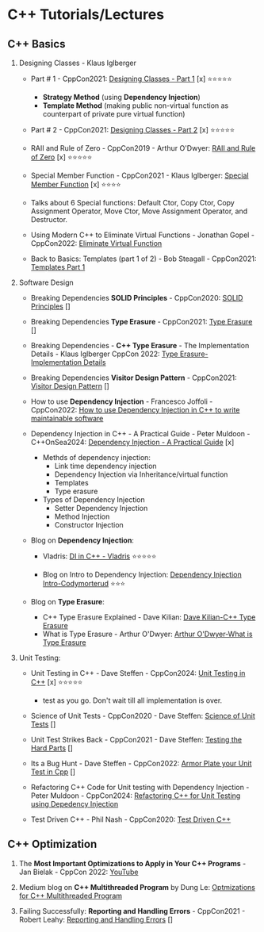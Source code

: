 # C++ Tutorials/Lectures

## C++ Basics
1. Designing Classes - Klaus Iglberger
    - Part # 1 - CppCon2021: [Designing Classes - Part 1](https://www.youtube.com/watch?v=motLOioLJfg) [x] ⭐⭐⭐⭐⭐
        - **Strategy Method** (using **Dependency Injection**)
        - **Template Method** (making public non-virtual function as counterpart of private pure virtual function)

    - Part # 2 - CppCon2021: [Designing Classes - Part 2](https://www.youtube.com/watch?v=O65lEiYkkbc) [x] ⭐⭐⭐⭐⭐
    
    - RAII and Rule of Zero - CppCon2019 - Arthur O'Dwyer: [RAII and Rule of Zero](https://www.youtube.com/watch?v=7Qgd9B1KuMQ) [x] ⭐⭐⭐⭐⭐

    - Special Member Function - CppCon2021 - Klaus Iglberger: [Special Member Function](https://www.youtube.com/watch?v=9BM5LAvNtus) [x] ⭐⭐⭐⭐
    - Talks about 6 Special functions: Default Ctor, Copy Ctor, Copy Assignment Operator, Move Ctor, Move Assignment Operator,
    and Destructor.

    - Using Modern C++ to Eliminate Virtual Functions - Jonathan Gopel - CppCon2022: [Eliminate Virtual Function](https://www.youtube.com/watch?v=gTNJXVmuRRA)

    - Back to Basics: Templates (part 1 of 2) - Bob Steagall - CppCon2021: [Templates Part 1](https://www.youtube.com/watch?v=XN319NYEOcE)

2. Software Design
    - Breaking Dependencies **SOLID Principles** - CppCon2020: [SOLID Principles](https://www.youtube.com/watch?v=Ntraj80qN2k) []

    - Breaking Dependencies **Type Erasure** - CppCon2021: [Type Erasure](https://www.youtube.com/watch?v=4eeESJQk-mw) []

    - Breaking Dependencies - **C++ Type Erasure** - The Implementation Details - Klaus Iglberger CppCon 2022: [Type Erasure-Implementation Details](https://www.youtube.com/watch?v=qn6OqefuH08)

    - Breaking Dependencies **Visitor Design Pattern** - CppCon2021: [Visitor Design Pattern](https://www.youtube.com/watch?v=PEcy1vYHb8A) []

    - How to use **Dependency Injection** - Francesco Joffoli - CppCon2022: [How to use Dependency Injection in C++ to write maintainable software](https://www.youtube.com/watch?v=l6Y9PqyK1Mc)

    - Dependency Injection in C++ - A Practical Guide - Peter Muldoon - C++OnSea2024: [Dependency Injection - A Practical Guide](https://www.youtube.com/watch?v=_UTgOC6jW8o) [x]
        - Methds of dependency injection:
            - Link time dependency injection
            - Dependency Injection via Inheritance/virtual function
            - Templates
            - Type erasure
        - Types of Dependency Injection
            - Setter Dependency Injection
            - Method Injection
            - Constructor Injection

    - Blog on **Dependency Injection**:
        - Vladris: [DI in C++ - Vladris](https://vladris.com/blog/2016/07/06/dependency-injection-in-c.html) ⭐⭐⭐⭐⭐
    
        - Blog on Intro to Dependency Injection: [Dependency Injection Intro-Codymorterud](https://www.codymorterud.com/design/2018/09/07/dependency-injection-cpp.html) ⭐⭐⭐

    - Blog on **Type Erasure**:
        - C++ Type Erasure Explained - Dave Kilian: [Dave Kilian-C++ Type Erasure](https://davekilian.com/cpp-type-erasure.html)
        - What is Type Erasure - Arthur O'Dwyer: [Arthur O'Dwyer-What is Type Erasure](https://quuxplusone.github.io/blog/2019/03/18/what-is-type-erasure/)

3. Unit Testing:
    - Unit Testing in C++ - Dave Steffen - CppCon2024: [Unit Testing in C++](https://www.youtube.com/watch?v=MwoAM3sznS0) [x] ⭐⭐⭐⭐⭐
        - test as you go. Don't wait till all implementation is over.

    - Science of Unit Tests - CppCon2020 - Dave Steffen: [Science of Unit Tests](https://www.youtube.com/watch?v=FjwayiHNI1w) []

    - Unit Test Strikes Back - CppCon2021 - Dave Steffen: [Testing the Hard Parts](https://www.youtube.com/watch?v=N2YJ4D7O7Oc) []
    - Its a Bug Hunt - Dave Steffen - CppCon2022: [Armor Plate your Unit Test in Cpp](https://www.youtube.com/watch?v=P8qYIerTYA0) []

    - Refactoring C++ Code for Unit testing with Dependency Injection - Peter Muldoon - CppCon2024: [Refactoring C++ for Unit Testing using Depedency Injection](https://www.youtube.com/watch?v=as5Z45G59Ws)

    - Test Driven C++ - Phil Nash - CppCon2020: [Test Driven C++](https://www.youtube.com/watch?v=N2gTxeIHMP0)



## C++ Optimization
1. The **Most Important Optimizations to Apply in Your C++ Programs** - Jan Bielak - CppCon 2022: [YouTube](https://www.youtube.com/watch?v=qCjEN5XRzHc)

2. Medium blog on **C++ Multithreaded Program** by Dung Le: [Optmizations for C++ Multithreaded Program](https://medium.com/distributed-knowledge/optimizations-for-c-multi-threaded-programs-33284dee5e9c)

3. Failing Successfully: **Reporting and Handling Errors** - CppCon2021 - Robert Leahy: [Reporting and Handling Errors](https://www.youtube.com/watch?v=dQaRLmM7KKk) []